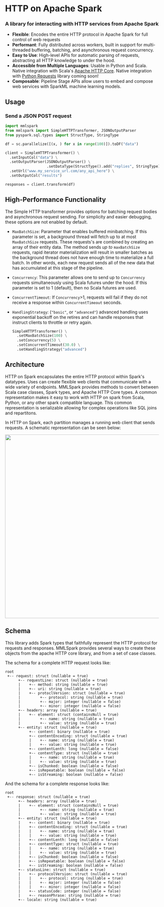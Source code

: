 # HTTP on Apache Spark

### A library for interacting with HTTP services from Apache Spark

- **Flexible**: Encodes the entire HTTP protocol in Apache Spark for
  full control of web requests
- **Performant**: Fully distributed across workers, built in support for
  multi-threaded buffering, batching, and asynchronous request
  concurrency.
- **Easy to Use**: High-level APIs for automatic parsing of requests,
  abstracting all HTTP knowledge to under the hood.
- **Accessible from Multiple Languages**: Usable in Python and Scala.
  Native integration with Scala's [Apache HTTP Core].  Native
  integration with [Python Requests] library coming soon!
- **Composable**: Pipeline Stage APIs allow users to embed and compose
  web services with SparkML machine learning models.

[Apache HTTP Core]: https://hc.apache.org/httpcomponents-core-ga/httpcore/apidocs/org/apache/http/package-summary.html
[Python Requests]: http://docs.python-requests.org/en/master/

## Usage

### Send a JSON POST request

   ```python
   import mmlspark
   from mmlspark import SimpleHTTPTransformer, JSONOutputParser
   from pyspark.sql.types import StructType, StringType

   df = sc.parallelize([(x, ) for x in range(100)]).toDF("data")

   client = SimpleHTTPTransformer() \
     .setInputCol("data") \
     .setOutputParser(JSONOutputParser() \
                      .setDataType(StructType().add("replies", StringType))) \
     .setUrl("www.my_service_url.com/any_api_here") \
     .setOutputCol("results")

   responses = client.transform(df)
   ```

## High-Performance Functionality

The Simple HTTP transformer provides options for batching request bodies
and asynchronous request sending.  For simplicity and easier debugging,
these options are not enabled by default.

- `MaxBatchSize`: Parameter that enables buffered minibatching.  If this
  parameter is set, a background thread will fetch up to at most
  `MaxBatchSize` requests.  These requests's are combined by creating an
  array of their entity data.  The method sends *up to* `maxBatchSize`
  requests, rapid iterator materialization will result in smaller
  batches as the background thread does not have enough time to
  materialize a full batch.  In other words, each new request sends all
  of the new data that has accumulated at this stage of the pipeline.

- `Concurrency`: This parameter allows one to send up to `Concurrency`
  requests simultaneously using Scala futures under the hood.  If this
  parameter is set to 1 (default), then no Scala futures are used.

- `ConcurrentTimeout`: If `Concurrency`>1, requests will fail if they do
  not receive a response within `ConcurrentTimeout` seconds.

- `HandlingStrategy`: (`"basic"`, or `"advanced"`) advanced handling
  uses exponential backoff on the retires and can handle responses that
  instruct clients to throttle or retry again.


   ```python
   SimpleHTTPTransformer() \
     .setMaxBatchSize(100) \
     .setConcurrency(5) \
     .setConcurrentTimeout(30.0) \
     .setHandlingStrategy("advanced")
   ```

## Architecture

HTTP on Spark encapsulates the entire HTTP protocol within Spark's
datatypes.  Uses can create flexible web clients that communicate with a
wide variety of endpoints.  MMLSpark provides methods to convert between
Scala case classes, Spark types, and Apache HTTP Core types.  A common
representation makes it easy to work with HTTP on spark from Scala,
Python, or any other spark compatible language.  This common
representation is serializable allowing for complex operations like SQL
joins and repartitons.

In HTTP on Spark, each partition manages a running web client that sends
requests.  A schematic representation can be seen below:

<p align="center">
  <img src="https://mmlspark.blob.core.windows.net/graphics/HTTPOnSparkArchitecture.png?sanitize=true" width="600">
</p>

## Schema

This library adds Spark types that faithfully represent the HTTP
protocol for requests and responses.  MMLSpark provides several ways to
create these objects from the apache HTTP core library, and from a set
of case classes.

The schema for a complete HTTP request looks like:

   ```
   root
    +-- request: struct (nullable = true)
         +-- requestLine: struct (nullable = true)
         |    +-- method: string (nullable = true)
         |    +-- uri: string (nullable = true)
         |    +-- protoclVersion: struct (nullable = true)
         |         +-- protocol: string (nullable = true)
         |         +-- major: integer (nullable = false)
         |         +-- minor: integer (nullable = false)
         +-- headers: array (nullable = true)
         |    +-- element: struct (containsNull = true)
         |         +-- name: string (nullable = true)
         |         +-- value: string (nullable = true)
         +-- entity: struct (nullable = true)
              +-- content: binary (nullable = true)
              +-- contentEncoding: struct (nullable = true)
              |    +-- name: string (nullable = true)
              |    +-- value: string (nullable = true)
              +-- contentLenth: long (nullable = false)
              +-- contentType: struct (nullable = true)
              |    +-- name: string (nullable = true)
              |    +-- value: string (nullable = true)
              +-- isChunked: boolean (nullable = false)
              +-- isRepeatable: boolean (nullable = false)
              +-- isStreaming: boolean (nullable = false)
   ```

And the schema for a complete response looks like:

   ```
   root
    +-- response: struct (nullable = true)
         +-- headers: array (nullable = true)
         |    +-- element: struct (containsNull = true)
         |         +-- name: string (nullable = true)
         |         +-- value: string (nullable = true)
         +-- entity: struct (nullable = true)
         |    +-- content: binary (nullable = true)
         |    +-- contentEncoding: struct (nullable = true)
         |    |    +-- name: string (nullable = true)
         |    |    +-- value: string (nullable = true)
         |    +-- contentLenth: long (nullable = false)
         |    +-- contentType: struct (nullable = true)
         |    |    +-- name: string (nullable = true)
         |    |    +-- value: string (nullable = true)
         |    +-- isChunked: boolean (nullable = false)
         |    +-- isRepeatable: boolean (nullable = false)
         |    +-- isStreaming: boolean (nullable = false)
         +-- statusLine: struct (nullable = true)
         |    +-- protocolVersion: struct (nullable = true)
         |    |    +-- protocol: string (nullable = true)
         |    |    +-- major: integer (nullable = false)
         |    |    +-- minor: integer (nullable = false)
         |    +-- statusCode: integer (nullable = false)
         |    +-- reasonPhrase: string (nullable = true)
         +-- locale: string (nullable = true)
   ```
